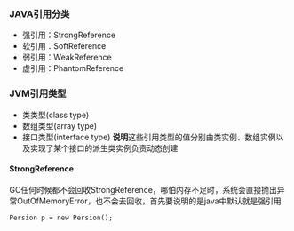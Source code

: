 ### JAVA引用分类

* 强引用：StrongReference
* 软引用：SoftReference
* 弱引用：WeakReference
* 虚引用：PhantomReference

### JVM引用类型

* 类类型\(class type\)
* 数组类型\(array type\)
* 接口类型\(interface type\)
  **说明**这些引用类型的值分别由类实例、数组实例以及实现了某个接口的派生类实例负责动态创建

#### StrongReference

GC任何时候都不会回收StrongReference，哪怕内存不足时，系统会直接抛出异常OutOfMemoryError，也不会去回收，首先要说明的是java中默认就是强引用

```
Persion p = new Persion();
```



